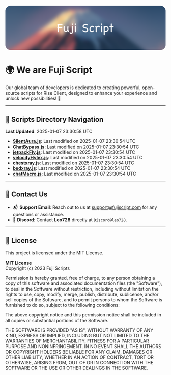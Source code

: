 ![Banner](.github/b.webp)

# 🌍 **We are Fuji Script**

Our global team of developers is dedicated to creating powerful, open-source scripts for Rise Client, designed to enhance your experience and unlock new possibilities! 🌟

---
<!-- SCRIPTS_NAVIGATION_START -->
## 📂 **Scripts Directory Navigation**

**Last Updated**: 2025-01-07 23:30:58 UTC

- **[SilentAura.js](scripts/SilentAura.js)**: Last modified on 2025-01-07 23:30:54 UTC
- **[ChatBypass.js](scripts/ChatBypass.js)**: Last modified on 2025-01-07 23:30:54 UTC
- **[jetpackFly.js](scripts/jetpackFly.js)**: Last modified on 2025-01-07 23:30:54 UTC
- **[velocityHylex.js](scripts/velocityHylex.js)**: Last modified on 2025-01-07 23:30:54 UTC
- **[chestxray.js](scripts/chestxray.js)**: Last modified on 2025-01-07 23:30:54 UTC
- **[bedxray.js](scripts/bedxray.js)**: Last modified on 2025-01-07 23:30:54 UTC
- **[chatMacro.js](scripts/chatMacro.js)**: Last modified on 2025-01-07 23:30:54 UTC

<!-- SCRIPTS_NAVIGATION_END -->

---

## 💬 **Contact Us**  
- 📬 **Support Email**: Reach out to us at [support@fujiscript.com](mailto:support@fujiscript.com) for any questions or assistance.  
- 💬 **Discord**: Contact **Leo728** directly at `Discord@leo728`.

---

## 📜 **License**

This project is licensed under the MIT License.  

**MIT License**  
Copyright (c) 2023 Fuji Scripts  

Permission is hereby granted, free of charge, to any person obtaining a copy of this software and associated documentation files (the "Software"), to deal in the Software without restriction, including without limitation the rights to use, copy, modify, merge, publish, distribute, sublicense, and/or sell copies of the Software, and to permit persons to whom the Software is furnished to do so, subject to the following conditions:  

The above copyright notice and this permission notice shall be included in all copies or substantial portions of the Software.  

THE SOFTWARE IS PROVIDED "AS IS", WITHOUT WARRANTY OF ANY KIND, EXPRESS OR IMPLIED, INCLUDING BUT NOT LIMITED TO THE WARRANTIES OF MERCHANTABILITY, FITNESS FOR A PARTICULAR PURPOSE AND NONINFRINGEMENT. IN NO EVENT SHALL THE AUTHORS OR COPYRIGHT HOLDERS BE LIABLE FOR ANY CLAIM, DAMAGES OR OTHER LIABILITY, WHETHER IN AN ACTION OF CONTRACT, TORT OR OTHERWISE, ARISING FROM, OUT OF OR IN CONNECTION WITH THE SOFTWARE OR THE USE OR OTHER DEALINGS IN THE SOFTWARE.  
